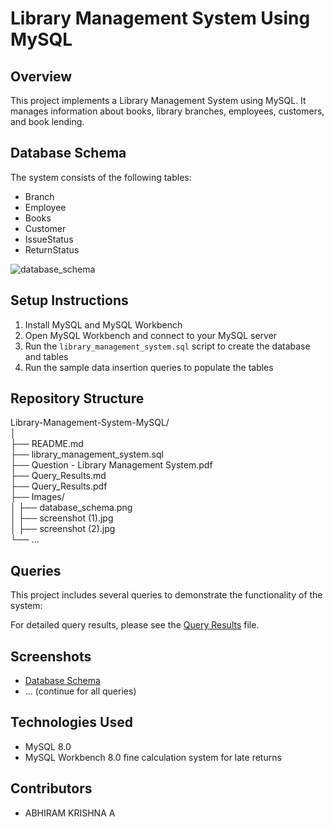 # Library Management System Using MySQL

## Overview
This project implements a Library Management System using MySQL. It manages information about books, library branches, employees, customers, and book lending.

## Database Schema
The system consists of the following tables:
- Branch
- Employee
- Books
- Customer
- IssueStatus
- ReturnStatus

![database_schema](https://github.com/user-attachments/assets/a74ff912-6ad2-4785-b2a6-b8b492f48b76)

## Setup Instructions
1. Install MySQL and MySQL Workbench
2. Open MySQL Workbench and connect to your MySQL server
3. Run the `library_management_system.sql` script to create the database and tables
4. Run the sample data insertion queries to populate the tables

## Repository Structure
Library-Management-System-MySQL/<br>
│<br>
├── README.md<br>
├── library_management_system.sql<br>
├── Question - Library Management System.pdf<br>
├── Query_Results.md<br>
├── Query_Results.pdf<br>
├── Images/<br>
│   ├── database_schema.png<br>
│   ├── screenshot (1).jpg<br>
│   ├── screenshot (2).jpg<br>
    └── ...<br>

## Queries
This project includes several queries to demonstrate the functionality of the system:

For detailed query results, please see the [Query Results](Query_Results.md) file.

## Screenshots
- [Database Schema](Images/database_schema.png)
- ... (continue for all queries)

## Technologies Used
- MySQL 8.0
- MySQL Workbench 8.0
fine calculation system for late returns

## Contributors
- ABHIRAM KRISHNA A
